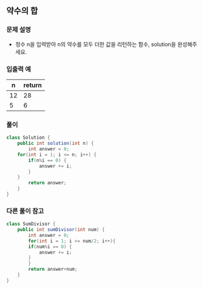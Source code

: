 ## 약수의 합 ##

### 문제 설명 ###
- 정수 n을 입력받아 n의 약수를 모두 더한 값을 리턴하는 함수, solution을 완성해주세요.

### 입출력 예 ###
n |	return
---- | ----
12 | 28
5 |	6

### 풀이 ###
````java
class Solution {
    public int solution(int n) {
        int answer = 0;
	for(int i = 1; i <= n; i++) {
		if(n%i == 0) {
			answer += i;
		}
	}
        return answer;
    }
}
````


### 다른 풀이 참고 ###
````java
class SumDivisor {
    public int sumDivisor(int num) {
        int answer = 0;
        for(int i = 1; i <= num/2; i++){
		if(num%i == 0) {
			answer += i;
		}
      	}
        return answer+num;
    }
}
````
